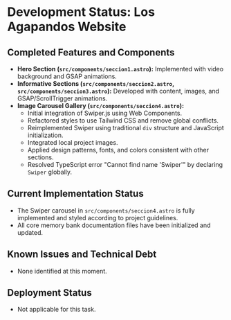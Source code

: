 # Development Status: Los Agapandos Website

## Completed Features and Components
- **Hero Section (`src/components/seccion1.astro`):** Implemented with video background and GSAP animations.
- **Informative Sections (`src/components/seccion2.astro`, `src/components/seccion3.astro`):** Developed with content, images, and GSAP/ScrollTrigger animations.
- **Image Carousel Gallery (`src/components/seccion4.astro`):**
    - Initial integration of Swiper.js using Web Components.
    - Refactored styles to use Tailwind CSS and remove global conflicts.
    - Reimplemented Swiper using traditional `div` structure and JavaScript initialization.
    - Integrated local project images.
    - Applied design patterns, fonts, and colors consistent with other sections.
    - Resolved TypeScript error "Cannot find name 'Swiper'" by declaring `Swiper` globally.

## Current Implementation Status
- The Swiper carousel in `src/components/seccion4.astro` is fully implemented and styled according to project guidelines.
- All core memory bank documentation files have been initialized and updated.

## Known Issues and Technical Debt
- None identified at this moment.

## Deployment Status
- Not applicable for this task.